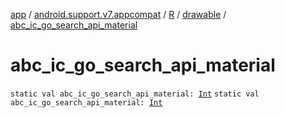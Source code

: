 [app](../../../index.md) / [android.support.v7.appcompat](../../index.md) / [R](../index.md) / [drawable](index.md) / [abc_ic_go_search_api_material](./abc_ic_go_search_api_material.md)

# abc_ic_go_search_api_material

`static val abc_ic_go_search_api_material: `[`Int`](https://kotlinlang.org/api/latest/jvm/stdlib/kotlin/-int/index.html)
`static val abc_ic_go_search_api_material: `[`Int`](https://kotlinlang.org/api/latest/jvm/stdlib/kotlin/-int/index.html)